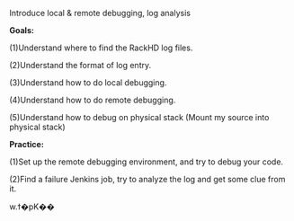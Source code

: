 Introduce local & remote debugging, log analysis

**Goals:**

\(1\)Understand where to find the RackHD log files.

\(2\)Understand the format of log entry.

\(3\)Understand how to do local debugging.

\(4\)Understand how to do remote debugging.

\(5\)Understand how to debug on physical stack \(Mount my source into physical stack\)

**Practice:**

\(1\)Set up the remote debugging environment, and try to debug your code.

\(2\)Find a failure Jenkins job, try to analyze the log and get some clue from it.

 w.ϯ�pK��

